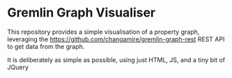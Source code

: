 # Gremlin Graph Visualiser
This repository provides a simple visualisation of a property graph, leveraging the https://github.com/changamire/gremlin-graph-rest REST API to get data from the graph.

It is deliberately as simple as possible, using just HTML, JS, and a tiny bit of JQuery
